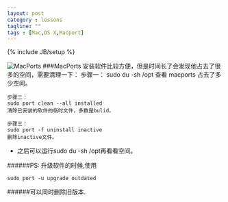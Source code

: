 ```yaml
---
layout: post
category : lessons
tagline: ""
tags : [Mac,OS X,Macport]
---
```

{% include JB/setup %}

![MacPorts](https://www.macports.org/img/macports-logo-top.png)
###MacPorts 安装软件比较方便，但是时间长了会发现他占去了很多的空间，需要清理一下：
    步骤一：
    sudo du -sh /opt
    查看 macports 占去了多少空间。


    步骤二：
    sudo port clean --all installed
    清除已安装的软件的临时文件，多数是bulid。
    
    步骤三：
    sudo port -f uninstall inactive
    删除inactive文件。

- 之后可以运行sudo du -sh /opt再看看空间。

######PS: 升级软件的时候,使用

    sudo port -u upgrade outdated
    
######可以同时删除旧版本.